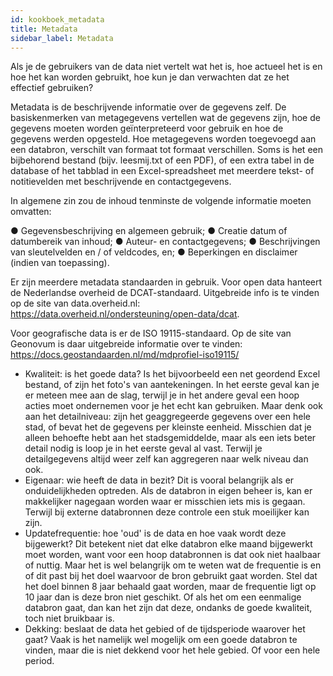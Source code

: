 ```yaml
---
id: kookboek_metadata
title: Metadata
sidebar_label: Metadata
---
```

Als je de gebruikers van de data niet vertelt wat het is, hoe actueel het is en hoe het kan worden gebruikt, hoe kun je dan verwachten dat ze het effectief gebruiken?

Metadata is de beschrijvende informatie over de gegevens zelf. De basiskenmerken van metagegevens vertellen wat de gegevens zijn, hoe de gegevens moeten worden geïnterpreteerd voor gebruik en hoe de gegevens werden opgesteld. Hoe metagegevens worden toegevoegd aan een databron, verschilt van formaat tot formaat verschillen. Soms is het een bijbehorend bestand (bijv. leesmij.txt of een PDF), of een extra tabel in de database of het tabblad in een Excel-spreadsheet met meerdere tekst- of notitievelden met beschrijvende en contactgegevens. 

In algemene zin zou de inhoud tenminste de volgende informatie moeten omvatten:

● Gegevensbeschrijving en algemeen gebruik;
● Creatie datum of datumbereik van inhoud;
● Auteur- en contactgegevens;
● Beschrijvingen van sleutelvelden en / of veldcodes, en;
● Beperkingen en disclaimer (indien van toepassing).

Er zijn meerdere metadata standaarden in gebruik. Voor open data hanteert de Nederlandse overheid de DCAT-standaard. Uitgebreide info is te vinden op de site van data.overheid.nl: https://data.overheid.nl/ondersteuning/open-data/dcat.

Voor geografische data is er de ISO 19115-standaard. Op de site van Geonovum is daar uitgebreide informatie over te vinden: https://docs.geostandaarden.nl/md/mdprofiel-iso19115/



* Kwaliteit: is het goede data? Is het bijvoorbeeld een net geordend Excel bestand, of zijn het foto's van aantekeningen. In het eerste geval kan je er meteen mee aan de slag, terwijl je in het andere geval een hoop acties moet ondernemen voor je het echt kan gebruiken. Maar denk ook aan het detailniveau: zijn het geaggregeerde gegevens over een hele stad, of bevat het de gegevens per kleinste eenheid. Misschien dat je alleen behoefte hebt aan het stadsgemiddelde, maar als een iets beter detail nodig is loop je in het eerste geval al vast. Terwijl je detailgegevens altijd weer zelf kan aggregeren naar welk niveau dan ook. 
* Eigenaar: wie heeft de data in bezit? Dit is vooral belangrijk als er onduidelijkheden optreden. Als de databron in eigen beheer is, kan er makkelijker nagegaan worden waar er misschien iets mis is gegaan. Terwijl bij externe databronnen deze controle een stuk moeilijker kan zijn.
* Updatefrequentie: hoe 'oud' is de data en hoe vaak wordt deze bijgewerkt? Dit betekent niet dat elke databron elke maand bijgewerkt moet worden, want voor een hoop databronnen is dat ook niet haalbaar of nuttig. Maar het is wel belangrijk om te weten wat de frequentie is en of dit past bij het doel waarvoor de bron gebruikt gaat worden. Stel dat het doel binnen 8 jaar behaald gaat worden, maar de frequentie ligt op 10 jaar dan is deze bron niet geschikt. Of als het om een eenmalige databron gaat, dan kan het zijn dat deze, ondanks de goede kwaliteit, toch niet bruikbaar is.
* Dekking: beslaat de data het gebied of de tijdsperiode waarover het gaat? Vaak is het namelijk wel mogelijk om een goede databron te vinden, maar die is niet dekkend voor het hele gebied. Of voor een hele period.
